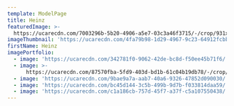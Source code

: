 ```yaml
---
template: ModelPage
title: Heinz
featuredImage: >-
  https://ucarecdn.com/7003296b-5b20-4906-a5e7-03c3a46f3715/-/crop/931x425/0,0/-/preview/
imageThumbnail: 'https://ucarecdn.com/4fa79b98-1d29-4967-9c23-64912fcbbcc9/'
firstName: Heinz
imagePortfolio:
  - image: 'https://ucarecdn.com/342781f0-9062-42de-bc8d-f50ee45b71f6/'
  - image: >-
      https://ucarecdn.com/87570fba-5fd9-403d-bd1b-61c04b19db78/-/crop/1690x2261/0,105/-/preview/
  - image: 'https://ucarecdn.com/9bae9a7a-aab7-40a6-9326-47852d090030/'
  - image: 'https://ucarecdn.com/bc45d144-3c5b-499b-9d7b-f033814daa59/'
  - image: 'https://ucarecdn.com/c1a186cb-757d-45f7-a37f-c5a107550438/'
---
```


